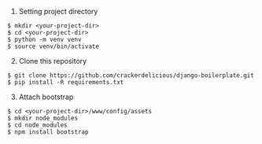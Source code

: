 1. Setting project directory
```
$ mkdir <your-project-dir>
$ cd <your-project-dir>
$ python -m venv venv
$ source venv/bin/activate
```

2. Clone this repository
```
$ git clone https://github.com/crackerdelicious/django-boilerplate.git
$ pip install -R requirements.txt
```

3. Attach bootstrap
```
$ cd <your-project-dir>/www/config/assets
$ mkdir node_modules
$ cd node_modules
$ npm install bootstrap
```